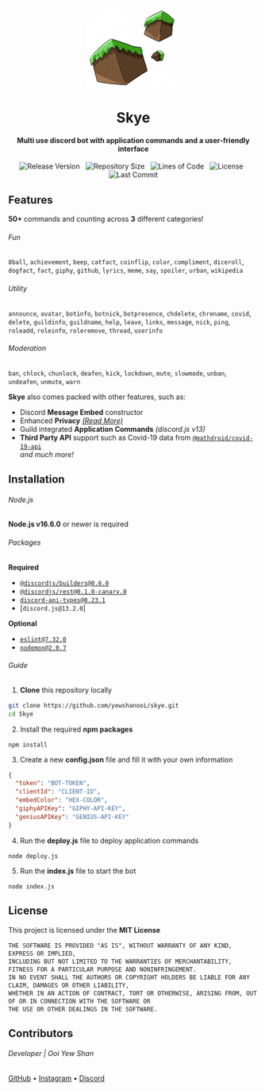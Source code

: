 <p align="center">
    <img src=".github/readme_icon.png" width="190" height="165"/>
</p>

<h1 align="center">
    Skye
    <br>
</h1>

<h4 align="center">Multi use discord bot with application commands and a user-friendly interface</h4>

<p align="center">
        <img alt="Release Version" src="https://img.shields.io/github/v/release/yewshanooi/skye?include_prereleases&style=flat-square">
    </a>
    &nbsp;
        <img alt="Repository Size" src="https://img.shields.io/github/repo-size/yewshanooi/skye?style=flat-square">
    </a>
    &nbsp;
        <img alt="Lines of Code" src="https://img.shields.io/tokei/lines/github/yewshanooi/skye?style=flat-square">
    </a>
    &nbsp;
        <img alt="License" src="https://img.shields.io/github/license/yewshanooi/skye?style=flat-square">
    </a>
    &nbsp;
        <img alt="Last Commit" src="https://img.shields.io/github/last-commit/yewshanooi/skye?style=flat-square">
    </a>
</p>

## Features
**50+** commands and counting across **3** different categories!
###### Fun
`8ball`, `achievement`, `beep`, `catfact`, `coinflip`, `color`, `compliment`, `diceroll`, `dogfact`, `fact`, `giphy`, `github`, `lyrics`, `meme`, `say`, `spoiler`, `urban`, `wikipedia`

###### Utility
`announce`, `avatar`, `botinfo`, `botnick`, `botpresence`, `chdelete`, `chrename`, `covid`, `delete`, `guildinfo`, `guildname`, `help`, `leave`, `links`, `message`, `nick`, `ping`, `roleadd`, `roleinfo`, `roleremove`, `thread`, `userinfo`

###### Moderation
`ban`, `chlock`, `chunlock`, `deafen`, `kick`, `lockdown`, `mute`, `slowmode`, `unban`, `undeafen`, `unmute`, `warn`

**Skye** also comes packed with other features, such as:
- Discord **Message Embed** constructor
- Enhanced **Privacy** [*(Read More)*](https://skyebot.weebly.com/privacy.html)
- Guild integrated **Application Commands** *(discord.js v13)*
- **Third Party API** support such as Covid-19 data from [`@mathdroid/covid-19-api`] <br/>
*and much more!*

## Installation
###### Node.js
**Node.js v16.6.0** or newer is required

###### Packages
**Required**
* [`@discordjs/builders@0.6.0`]
* [`@discordjs/rest@0.1.0-canary.0`]
* [`discord-api-types@0.23.1`]
* [`discord.js@13.2.0`]

**Optional**
* [`eslint@7.32.0`]
* [`nodemon@2.0.7`]

###### Guide
1. **Clone** this repository locally
```sh
git clone https://github.com/yewshanooi/skye.git
cd Skye
```
2. Install the required **npm packages**
```
npm install
```
3. Create a new **config.json** file and fill it with your own information
```json
{
  "token": "BOT-TOKEN",
  "clientId": "CLIENT-ID",
  "embedColor": "HEX-COLOR",
  "giphyAPIKey": "GIPHY-API-KEY",
  "geniusAPIKey": "GENIUS-API-KEY"
}
```
4. Run the **deploy.js** file to deploy application commands
```
node deploy.js
```
5. Run the **index.js** file to start the bot
```
node index.js
```

## License
This project is licensed under the **MIT License**
```
THE SOFTWARE IS PROVIDED "AS IS", WITHOUT WARRANTY OF ANY KIND, EXPRESS OR IMPLIED, 
INCLUDING BUT NOT LIMITED TO THE WARRANTIES OF MERCHANTABILITY, FITNESS FOR A PARTICULAR PURPOSE AND NONINFRINGEMENT. 
IN NO EVENT SHALL THE AUTHORS OR COPYRIGHT HOLDERS BE LIABLE FOR ANY CLAIM, DAMAGES OR OTHER LIABILITY, 
WHETHER IN AN ACTION OF CONTRACT, TORT OR OTHERWISE, ARISING FROM, OUT OF OR IN CONNECTION WITH THE SOFTWARE OR 
THE USE OR OTHER DEALINGS IN THE SOFTWARE.
```

## Contributors
###### Developer | Ooi Yew Shan
[GitHub](https://github.com/yewshanooi/) • [Instagram](https://instagram.com/yewshanooi/) • [Discord](https://discordapp.com/users/266124126584963082/)

<!----------------- LINKS ------------------>
[`@mathdroid/covid-19-api`]:        https://github.com/mathdroid/covid-19-api
[`@discordjs/builders@0.6.0`]:      https://github.com/discordjs/builders
[`@discordjs/rest@0.1.0-canary.0`]: https://github.com/discordjs/discord.js-modules
[`discord-api-types@0.23.1`]:       https://github.com/discordjs/discord-api-types
[`discord.js@13.1.0`]:              https://github.com/discordjs/discord.js/
[`eslint@7.32.0`]:                  https://github.com/eslint/eslint
[`nodemon@2.0.7`]:                  https://github.com/remy/nodemon
